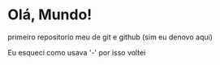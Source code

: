 # Olá, Mundo!
 primeiro repositorio meu de git e github (sim eu denovo aqui)

Eu esqueci como usava '-' por isso voltei
